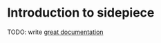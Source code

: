 # Introduction to sidepiece

TODO: write [great documentation](http://jacobian.org/writing/what-to-write/)
